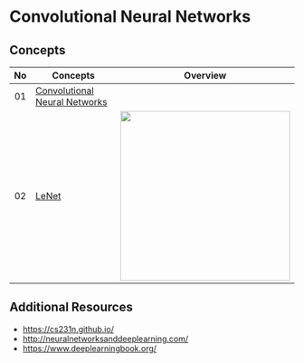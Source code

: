# Convolutional Neural Networks

## Concepts
| No| Concepts | Overview |
| :---: | ----- | :---: |
|01|[Convolutional Neural Networks](cnn.py)|
|02|[LeNet](lenet.ipynb)|<img src="https://user-images.githubusercontent.com/46280353/120286046-d370e000-c2f8-11eb-9daa-b4919965ca00.png" width=300px>

## Additional Resources
- https://cs231n.github.io/
- http://neuralnetworksanddeeplearning.com/
- https://www.deeplearningbook.org/